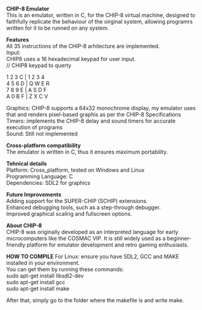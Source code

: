 __CHIP-8 Emulator__  
This is an emulator, written in C, for the CHIP-8 virtual machine, designed to faithfully replicate the behaviour of the oirginal system, allowing programrs written for it to be runned on any system.  

__Features__  
All 35 instructions of the CHIP-8 arhitecture are implemented.  
Input:  
CHIP8 uses a 16 hexadecimal keypad for user input.  
// CHIP8 keypad to querty  

1 2 3 C  |    1 2 3 4  
4 5 6 D  |   Q W E R  
7 8 9 E  |   A S D F  
A 0 B F  |   Z X C V   

Graphics: CHIP-8 supports a 64x32 monochrome display, my emulator uses that and renders pixel-based graphis as per the CHIP-8 Specifications     
Timers: implements the CHIP-8 delay and sound timers for accurate execution of programs  
Sound: Still not implemented   


__Cross-platform compatibility__   
The emulator is written in C, thus it ensures maximum portability.  


__Tehnical details__  
Platform: Cross_platform, tested on Windows and Linux   
Programming Language: C  
Dependencies: SDL2 for graphics  


__Future Improvements__  
Adding support for the SUPER-CHIP (SCHIP) extensions.  
Enhanced debugging tools, such as a step-through debugger.  
Improved graphical scaling and fullscreen options.  


__About CHIP-8__  
CHIP-8 was originally developed as an interpreted language for early microcomputers like the COSMAC VIP. 
It is still widely used as a beginner-friendly platform for emulator development and retro gaming enthusiasts.

__HOW TO COMPILE__
For Linux: ensure you have SDL2, GCC and MAKE installed in your environment.   
You can get them by running these commands:   
sudo apt-get install libsdl2-dev   
sudo apt-get install gcc   
sudo apt-get install make   
  
After that, simply go to the folder where the makefile is and write make.

